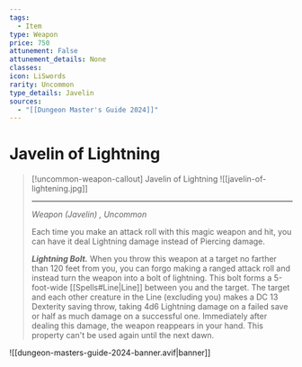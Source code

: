 ```yaml
---
tags:
  - Item
type: Weapon
price: 750
attunement: False
attunement_details: None
classes:
icon: LiSwords
rarity: Uncommon
type_details: Javelin
sources: 
  - "[[Dungeon Master's Guide 2024]]"
---
```

# Javelin of Lightning
>[!uncommon-weapon-callout] Javelin of Lightning
>![[javelin-of-lightening.jpg]]
>
>- - -
>_Weapon (Javelin) , Uncommon_
>
>Each time you make an attack roll with this magic weapon and hit, you can have it deal Lightning damage instead of Piercing damage.
>
>**_Lightning Bolt._** When you throw this weapon at a target no farther than 120 feet from you, you can forgo making a ranged attack roll and instead turn the weapon into a bolt of lightning. This bolt forms a 5-foot-wide [[Spells#Line\|Line]] between you and the target. The target and each other creature in the Line (excluding you) makes a DC 13 Dexterity saving throw, taking 4d6 Lightning damage on a failed save or half as much damage on a successful one. Immediately after dealing this damage, the weapon reappears in your hand. This property can't be used again until the next dawn.
>
>


![[dungeon-masters-guide-2024-banner.avif|banner]]